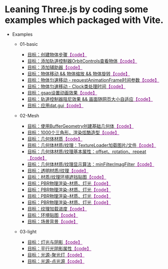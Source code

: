 # Leaning Three.js by coding some examples which packaged with Vite.
- Examples
  - 01-basic
    - [目标：创建物体步骤](https://mcc1999.github.io/learning-threejs/src/pages/01-basic_01-main.html)<a href=src/examples/01-basic/01-main.ts style="color: purple !important">【code】</a>
    - [目标：添加轨道控制器OrbitControls查看物体](https://mcc1999.github.io/learning-threejs/src/pages/01-basic_02-main.html)<a href=src/examples/01-basic/02-main.ts style="color: purple !important">【code】</a>
    - [目标：添加辅助器](https://mcc1999.github.io/learning-threejs/src/pages/01-basic_03-main.html)<a href=src/examples/01-basic/03-main.ts style="color: purple !important">【code】</a>
    - [目标：物体移动 && 物体缩放 && 物体旋转](https://mcc1999.github.io/learning-threejs/src/pages/01-basic_04-main.html)<a href=src/examples/01-basic/04-main.ts style="color: purple !important">【code】</a>
    - [目标：物体匀速移动 - requestAnimationFrame时间参数](https://mcc1999.github.io/learning-threejs/src/pages/01-basic_05-main.html)<a href=src/examples/01-basic/05-main.ts style="color: purple !important">【code】</a>
    - [目标：物体匀速移动 - Clock类处理时间](https://mcc1999.github.io/learning-threejs/src/pages/01-basic_06-main.html)<a href=src/examples/01-basic/06-main.ts style="color: purple !important">【code】</a>
    - [目标：gsap设置动画效果](https://mcc1999.github.io/learning-threejs/src/pages/01-basic_07-main.html)<a href=src/examples/01-basic/07-main.ts style="color: purple !important">【code】</a>
    - [目标：轨道控制器阻尼效果 && 画面随网页大小自适应](https://mcc1999.github.io/learning-threejs/src/pages/01-basic_08-main.html)<a href=src/examples/01-basic/08-main.ts style="color: purple !important">【code】</a>
    - [目标：应用dat.gui](https://mcc1999.github.io/learning-threejs/src/pages/01-basic_09-main.html)<a href=src/examples/01-basic/09-main.ts style="color: purple !important">【code】</a>

  - 02-Mesh
    - [目标：使用BufferGeometry创建基础几何体](https://mcc1999.github.io/learning-threejs/src/pages/02-Mesh_01-main.html)<a href=src/examples/02-Mesh/01-main.ts style="color: purple !important">【code】</a>
    - [目标：1000个三角形，渲染炫酷造型](https://mcc1999.github.io/learning-threejs/src/pages/02-Mesh_02-main.html)<a href=src/examples/02-Mesh/02-main.ts style="color: purple !important">【code】</a>
    - [目标：几何体材质](https://mcc1999.github.io/learning-threejs/src/pages/02-Mesh_03-main.html)<a href=src/examples/02-Mesh/03-main.ts style="color: purple !important">【code】</a>
    - [目标：几何体材质/纹理：TextureLoader加载图片/文件](https://mcc1999.github.io/learning-threejs/src/pages/02-Mesh_04-main.html)<a href=src/examples/02-Mesh/04-main.ts style="color: purple !important">【code】</a>
    - [目标：几何体材质/纹理基本属性：offset、rotation、repeat](https://mcc1999.github.io/learning-threejs/src/pages/02-Mesh_05-main.html)<a href=src/examples/02-Mesh/05-main.ts style="color: purple !important">【code】</a>
    - [目标：几何体材质/纹理显示算法：minFilter/magFilter](https://mcc1999.github.io/learning-threejs/src/pages/02-Mesh_06-main.html)<a href=src/examples/02-Mesh/06-main.ts style="color: purple !important">【code】</a>
    - [目标：透明材质/纹理](https://mcc1999.github.io/learning-threejs/src/pages/02-Mesh_07-main.html)<a href=src/examples/02-Mesh/07-main.ts style="color: purple !important">【code】</a>
    - [目标：材质/纹理环境遮挡贴图](https://mcc1999.github.io/learning-threejs/src/pages/02-Mesh_08-main.html)<a href=src/examples/02-Mesh/08-main.ts style="color: purple !important">【code】</a>
    - [目标：PBR物理渲染-材质、灯光](https://mcc1999.github.io/learning-threejs/src/pages/02-Mesh_09-main.html)<a href=src/examples/02-Mesh/09-main.ts style="color: purple !important">【code】</a>
    - [目标：PBR物理渲染-材质、灯光](https://mcc1999.github.io/learning-threejs/src/pages/02-Mesh_10-main.html)<a href=src/examples/02-Mesh/10-main.ts style="color: purple !important">【code】</a>
    - [目标：PBR物理渲染-材质、灯光](https://mcc1999.github.io/learning-threejs/src/pages/02-Mesh_11-main.html)<a href=src/examples/02-Mesh/11-main.ts style="color: purple !important">【code】</a>
    - [目标：PBR物理渲染-材质、灯光](https://mcc1999.github.io/learning-threejs/src/pages/02-Mesh_12-main.html)<a href=src/examples/02-Mesh/12-main.ts style="color: purple !important">【code】</a>
    - [目标：纹理加载进度](https://mcc1999.github.io/learning-threejs/src/pages/02-Mesh_13-main.html)<a href=src/examples/02-Mesh/13-main.ts style="color: purple !important">【code】</a>
    - [目标：环境贴图](https://mcc1999.github.io/learning-threejs/src/pages/02-Mesh_14-main.html)<a href=src/examples/02-Mesh/14-main.ts style="color: purple !important">【code】</a>
    - [目标：场景背景](https://mcc1999.github.io/learning-threejs/src/pages/02-Mesh_15-main.html)<a href=src/examples/02-Mesh/15-main.ts style="color: purple !important">【code】</a>

  - 03-light
    - [目标：灯光与阴影](https://mcc1999.github.io/learning-threejs/src/pages/03-light_01-main.html)<a href=src/examples/03-light/01-main.ts style="color: purple !important">【code】</a>
    - [目标：平行光阴影属性](https://mcc1999.github.io/learning-threejs/src/pages/03-light_02-main.html)<a href=src/examples/03-light/02-main.ts style="color: purple !important">【code】</a>
    - [目标：光源-聚光灯](https://mcc1999.github.io/learning-threejs/src/pages/03-light_03-main.html)<a href=src/examples/03-light/03-main.ts style="color: purple !important">【code】</a>
    - [目标：光源-点光源](https://mcc1999.github.io/learning-threejs/src/pages/03-light_04-main.html)<a href=src/examples/03-light/04-main.ts style="color: purple !important">【code】</a>


